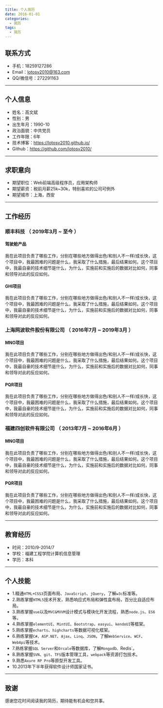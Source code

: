 ```yaml
---
title: 个人简历
date: 2016-01-01
categories:
  - 简历
tags: 
  - 简历
---
```


## 联系方式
- 手机：18259127286
- Email：lotosv2010@163.com
- QQ/微信号：272291163

---

## 个人信息

- 姓名：高文斌
- 性别：男
- 出生年月：1990-10
- 政治面貌：中共党员
- 工作年限：6年
- 技术博客：https://lotosv2010.github.io/ 
- Github：https://github.com/lotosv2010/

---

## 求职意向

 - 期望职位：Web前端高级程序员，应用架构师
 - 期望薪资：税前月薪25k~30k，特别喜欢的公司可例外
 - 期望城市：上海，西安

---

## 工作经历

### 顺丰科技 （ 2019年3月 ~ 至今 ）

#### **驾驶舱产品** 
我在此项目负责了哪些工作，分别在哪些地方做得出色/和别人不一样/成长快，这个项目中，我最困难的问题是什么，我采取了什么措施，最后结果如何。这个项目中，我最自豪的技术细节是什么，为什么，实施前和实施后的数据对比如何，同事和领导对此的反应如何。


#### **GHI项目** 
我在此项目负责了哪些工作，分别在哪些地方做得出色/和别人不一样/成长快，这个项目中，我最困难的问题是什么，我采取了什么措施，最后结果如何。这个项目中，我最自豪的技术细节是什么，为什么，实施前和实施后的数据对比如何，同事和领导对此的反应如何。


 
### 上海网波软件股份有限公司 （ 2016年7月 ~ 2019年3月 ）

#### **MNO项目** 
我在此项目负责了哪些工作，分别在哪些地方做得出色/和别人不一样/成长快，这个项目中，我最困难的问题是什么，我采取了什么措施，最后结果如何。这个项目中，我最自豪的技术细节是什么，为什么，实施前和实施后的数据对比如何，同事和领导对此的反应如何。


#### **PQR项目** 
我在此项目负责了哪些工作，分别在哪些地方做得出色/和别人不一样/成长快，这个项目中，我最困难的问题是什么，我采取了什么措施，最后结果如何。这个项目中，我最自豪的技术细节是什么，为什么，实施前和实施后的数据对比如何，同事和领导对此的反应如何。



### 福建四创软件有限公司 （ 2013年7月 ~ 2016年6月 ）

#### **MNO项目** 
我在此项目负责了哪些工作，分别在哪些地方做得出色/和别人不一样/成长快，这个项目中，我最困难的问题是什么，我采取了什么措施，最后结果如何。这个项目中，我最自豪的技术细节是什么，为什么，实施前和实施后的数据对比如何，同事和领导对此的反应如何。


#### **PQR项目** 
我在此项目负责了哪些工作，分别在哪些地方做得出色/和别人不一样/成长快，这个项目中，我最困难的问题是什么，我采取了什么措施，最后结果如何。这个项目中，我最自豪的技术细节是什么，为什么，实施前和实施后的数据对比如何，同事和领导对此的反应如何。


---

## 教育经历
- 时间：2010/9-2014/7
- 学校：福建工程学院计算机信息管理
- 学历：本科

---

## 个人技能

- 1.精通`HTML+CSS3`页面布局、`JavaScript`、`jQuery`，了解`w3c`标准等。 
- 2.熟练掌握`HTML5`技术开发，熟悉响应式布局和弹性盒布局，百分比自适应布局。 
- 3.熟练掌握`vue`以及`MVC&MVVM`设计模式与模块化开发流程，熟悉`node.js`、`ES6`等。 
- 4.熟练掌握`elementUI`、`MintUI`、`Bootstrap`、`easyui`、`kendoUI`等框架。 
- 5.熟练掌握`echarts`、`highcharts`等数据可视化框架。 
- 6.熟练掌握`C#`、`ASP.NET`、`Ajax`、`Linq`、`JSON`，了解`WebService`、`WCF`、`WebApi`等技术。 
- 7.熟练掌握`SQL Server`和`Orcale`等数据库，了解`Mongod`b`、`Redis`。 
- 8.熟练掌握`SVN`、`git`、`TFS`版本管理工具，`webpack`等资源打包技术。 
- 9.熟悉`Axure RP Pro`等原型开发工具。 
- 10.2013年下半年获得软件设计师国家证书。

---

## 致谢
感谢您花时间阅读我的简历，期待能有机会和您共事。
